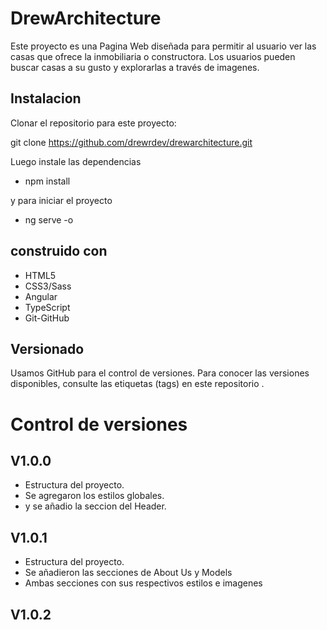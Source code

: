 
# DrewArchitecture
Este proyecto es una Pagina Web diseñada para permitir al usuario ver las casas que ofrece la inmobiliaria o constructora. Los usuarios pueden buscar casas a su gusto y explorarlas a través de imagenes.

## Instalacion

Clonar el repositorio para este proyecto:

git clone https://github.com/drewrdev/drewarchitecture.git 

Luego instale las dependencias

- npm install

y para iniciar el proyecto 

- ng serve -o

## construido con
- HTML5
- CSS3/Sass
- Angular 
- TypeScript
- Git-GitHub

## Versionado
Usamos GitHub para el control de versiones. Para conocer las versiones disponibles, consulte las etiquetas (tags) en este repositorio .


# Control de versiones

## V1.0.0

- Estructura del proyecto.
- Se agregaron los estilos globales.
- y se añadio la seccion del Header. 

## V1.0.1

- Estructura del proyecto.
- Se añadieron las secciones de About Us y Models
- Ambas secciones con sus respectivos estilos e imagenes

## V1.0.2

